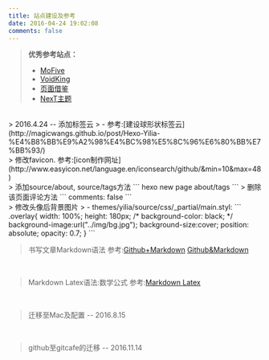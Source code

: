 ```yaml
---
title: 站点建设及参考
date: 2016-04-24 19:02:08
comments: false
---
```

 > **优秀参考站点：**
 > - [MoFive](http://moxfive.xyz/)
 > - [VoidKing](http://www.voidking.com/2015/05/31/deve-hexo-theme-optimize/)
 > - [页面借鉴](http://huzerui.com/)
 > - [NexT主题](http://zhiho.github.io/2015/09/29/hexo-next/)
 
 <br>
 > 2016.4.24 -- 添加标签云  
 > - 参考:[建设球形状标签云](http://magicwangs.github.io/post/Hexo-Yilia-%E4%B8%BB%E9%A2%98%E4%BC%98%E5%8C%96%E6%80%BB%E7%BB%93/)
 
<br>
> 修改favicon. 参考:[icon制作网址](http://www.easyicon.net/language.en/iconsearch/github/&min=10&max=48)

 <br>
 > 添加source/about, source/tags方法
 ```
 hexo new page about/tags
 ```
 > 删除该页面评论方法
 ``` 
 comments: false
 ```

<br>
> 修改头像后背景图片
> - themes/yilia/source/css/_partial/main.styl:
```
       .overlay{
            width: 100%;
            height: 180px;
            /* background-color: black; */
            background-image:url("../img/bg.jpg");
            background-size:cover;
            position: absolute;
            opacity: 0.7;
        }               
 ```

<br>

> 书写文章Markdown语法
> 参考:[Github+Markdown](https://guides.github.com/features/mastering-markdown/#syntax)
> [Github&Markdown](https://github.com/adam-p/markdown-here/wiki/Markdown-Cheatsheet)

<br>

> Markdown Latex语法:数学公式
> 参考:[Markdown Latex](https://github.com/cben/mathdown/wiki/math-in-markdown)

<br>

> 迁移至Mac及配置 -- 2016.8.15

<br>

> github至gitcafe的迁移 -- 2016.11.14

<br>
